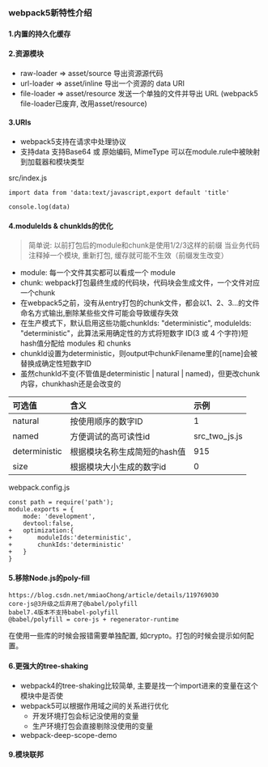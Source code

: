 ### webpack5新特性介绍

#### 1.内置的持久化缓存

#### 2.资源模块

- raw-loader => asset/source 导出资源源代码
- url-loader => asset/inline 导出一个资源的 data URI
- file-loader => asset/resource 发送一个单独的文件并导出 URL (webpack5 file-loader已废弃, 改用asset/resource)

#### 3.URIs

- webpack5支持在请求中处理协议
- 支持data 支持Base64 或 原始编码, MimeType 可以在module.rule中被映射到加载器和模块类型

src/index.js

```
import data from 'data:text/javascript,export default 'title'

console.log(data)
```

#### 4.moduleIds & chunkIds的优化

> 简单说: 以前打包后的module和chunk是使用1/2/3这样的前缀
> 当业务代码注释掉一个模块, 重新打包, 缓存就可能不生效（前缀发生改变）

- module: 每一个文件其实都可以看成一个 module
- chunk: webpack打包最终生成的代码块，代码块会生成文件，一个文件对应一个chunk
- 在webpack5之前，没有从entry打包的chunk文件，都会以1、2、3...的文件命名方式输出,删除某些些文件可能会导致缓存失效
- 在生产模式下，默认启用这些功能chunkIds: "deterministic", moduleIds: "deterministic"，此算法采用确定性的方式将短数字 ID(3 或 4 个字符)短hash值分配给 modules 和 chunks
- chunkId设置为deterministic，则output中chunkFilename里的[name]会被替换成确定性短数字ID
- 虽然chunkId不变(不管值是deterministic | natural | named)，但更改chunk内容，chunkhash还是会改变的

| 可选值 | 含义 | 示例 |
| :----- | :---- | :--- |
| natural	    | 按使用顺序的数字ID           | 1
| named	        | 方便调试的高可读性id          | src_two_js.js
| deterministic |	根据模块名称生成简短的hash值 | 915
| size	        | 根据模块大小生成的数字id       | 0

webpack.config.js

```
const path = require('path');
module.exports = {
    mode: 'development',
    devtool:false,
+   optimization:{
+       moduleIds:'deterministic',
+       chunkIds:'deterministic'
+   }
}
```

#### 5.移除Node.js的poly-fill

```
https://blog.csdn.net/mmiaoChong/article/details/119769030
core-js@3升级之后弃用了@babel/polyfill
babel7.4版本不支持babel-polyfill
@babel/polyfill = core-js + regenerator-runtime
```

在使用一些库的时候会报错需要单独配置, 如crypto。打包的时候会提示如何配置。

#### 6.更强大的tree-shaking

- webpack4的tree-shaking比较简单, 主要是找一个import进来的变量在这个模块中是否使
- webpack5可以根据作用域之间的关系进行优化
    - 开发环境打包会标记没使用的变量
    - 生产环境打包会直接剔除没使用的变量
- webpack-deep-scope-demo

#### 9.模块联邦

